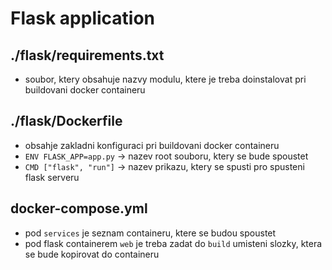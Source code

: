 # Flask application

## ./flask/requirements.txt
- soubor, ktery obsahuje nazvy modulu, ktere je treba doinstalovat pri buildovani docker containeru

## ./flask/Dockerfile
- obsahje zakladni konfiguraci pri buildovani docker containeru
- `ENV FLASK_APP=app.py` -> nazev root souboru, ktery se bude spoustet
- `CMD ["flask", "run"]` -> nazev prikazu, ktery se spusti pro spusteni flask serveru

## docker-compose.yml
- pod `services` je seznam containeru, ktere se budou spoustet
- pod flask containerem `web` je treba zadat do `build` umisteni slozky, ktera se bude kopirovat do containeru
